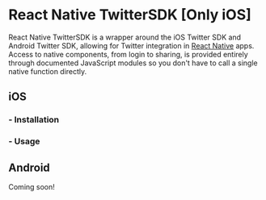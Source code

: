 # React Native TwitterSDK [Only iOS]
React Native TwitterSDK is a wrapper around the iOS Twitter SDK and Android Twitter SDK, allowing for Twitter integration in [React Native](https://facebook.github.io/react-native/) apps. Access to native components, from login to sharing, is provided entirely through documented JavaScript modules so you don't have to call a single native function directly.

## iOS
### - Installation
### - Usage

## Android
Coming soon!
